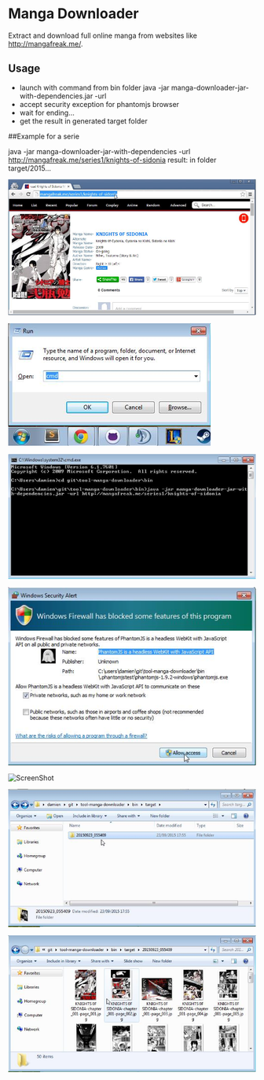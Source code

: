 # Manga Downloader

Extract and download full online manga from websites like http://mangafreak.me/.

## Usage

* launch with command from bin folder
java -jar manga-downloader-jar-with-dependencies.jar -url <manga-url>
* accept security exception for phantomjs browser
* wait for ending...
* get the result in generated target folder

##Example for a serie

java -jar manga-downloader-jar-with-dependencies -url http://mangafreak.me/series1/knights-of-sidonia
result: in folder target/2015...

![ScreenShot](screenshots/ScreenShot001.jpg)

![ScreenShot](screenshots/ScreenShot002.jpg)

![ScreenShot](screenshots/ScreenShot003.jpg)

![ScreenShot](screenshots/ScreenShot004.jpg)

![ScreenShot](screenshots/ScreenShot005.jpg)

![ScreenShot](screenshots/ScreenShot006.jpg)

![ScreenShot](screenshots/ScreenShot007.jpg)
